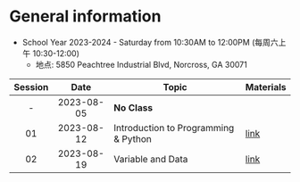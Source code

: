 # General information
* School Year 2023-2024 - Saturday from 10:30AM to 12:00PM (每周六上午 10:30-12:00)
  * 地点: 5850 Peachtree Industrial Blvd, Norcross, GA 30071

| Session |    Date    | Topic                                | Materials             |
| :-----: | :--------: | ------------------------------------ | --------------------- |
|    -    | 2023-08-05 | **No Class**                         |                       |
|   01    | 2023-08-12 | Introduction to Programming & Python | [link](./2023-08-12/) |
|   02    | 2023-08-19 | Variable and Data                    | [link](./2023-08-19/) |